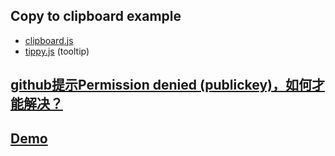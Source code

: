 ## Copy to clipboard example

- [clipboard.js](https://github.com/zenorocha/clipboard.js)
- [tippy.js](https://atomiks.github.io/tippyjs/) (tooltip)

## [github提示Permission denied (publickey)，如何才能解决？](https://www.zhihu.com/question/21402411)

## [Demo](https://chocotree.github.io/copy-to-clipboard/)
